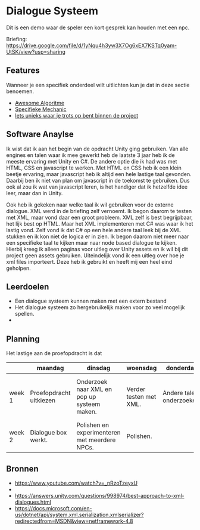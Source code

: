 # Dialogue Systeem

Dit is een demo waar de speler een kort gesprek kan houden met een npc.

Briefing: https://drive.google.com/file/d/1yNqu4h3yw3X7Og6xEX7KSTq0yam-UtSK/view?usp=sharing

## Features
Wanneer je een specifiek onderdeel wilt uitlichten kun je dat in deze sectie benoemen.

- [Awesome Algoritme](link)
- [Specifieke Mechanic](link)
- [Iets unieks waar je trots op bent binnen de project](link)

## Software Anaylse 
Ik wist dat ik aan het begin van de opdracht Unity ging gebruiken. Van alle engines en talen waar ik mee gewerkt heb de laatste 3 jaar heb ik de meeste ervaring met Unity en C#. De andere optie die ik had was met HTML, CSS en javascript te werken. Met HTML en CSS heb ik een klein beetje ervaring, maar javascript heb ik altijd een hele lastige taal gevonden. Daarbij ben ik niet van plan om javascript in de toekomst te gebruiken. Dus ook al zou ik wat van javascript leren, is het handiger dat ik hetzelfde idee leer, maar dan in Unity. 

  Ook heb ik gekeken naar welke taal ik wil gebruiken voor de externe dialogue. XML werd in de briefing zelf vernoemt. Ik begon daarom te testen met XML, maar vond daar een groot probleem. XML zelf is best begrijpbaar, het lijk best op HTML. Maar het XML implementeren met C# was waar ik het lastig vond. Zelf vond ik dat C# op een hele andere taal leek bij de XML stukken en ik kon niet de logica er in zien. Ik begon daarom niet meer naar een specifieke taal te kijken maar naar node based dialogue te kijken. Hierbij kreeg ik alleen paginas voor uitleg over Unity assets en ik wil bij dit project geen assets gebruiken. Uiteindelijk vond ik een uitleg over hoe je xml files importeert. Deze heb ik gebruikt en heeft mij een heel eind geholpen.

## Leerdoelen 
- Een dialogue systeem kunnen maken met een extern bestand
- Het dialogue systeem zo hergebruikelijk maken voor zo veel mogelijk spellen.
- 

## Planning 
Het lastige aan de proefopdracht is dat 

| | maandag | dinsdag | woensdag | donderdag | vrijdag |
| --- | --- | --- | --- | --- | --- |
|week 1 |Proefopdracht uitkiezen |Onderzoek naar XML en pop up systeem maken.| Verder testen met XML. | Andere talen onderzoeken. | Verder aan het project met een TXT bestand.| 
|week 2 | Dialogue box werkt. | Polishen en experimenteren met meerdere NPCs.|Polishen.|

## Bronnen
- https://www.youtube.com/watch?v=_nRzoTzeyxU
- 
- https://answers.unity.com/questions/998974/best-approach-to-xml-dialogues.html
- https://docs.microsoft.com/en-us/dotnet/api/system.xml.serialization.xmlserializer?redirectedfrom=MSDN&view=netframework-4.8
